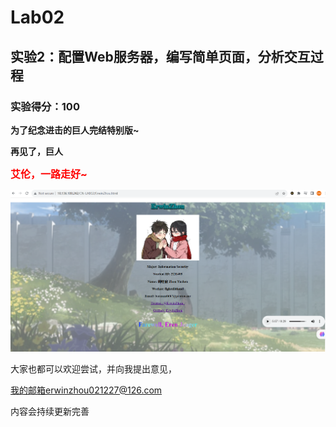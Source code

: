 # Lab02

## 实验2：配置Web服务器，编写简单页面，分析交互过程

### 实验得分：100

**为了纪念进击的巨人完结特别版~**

**再见了，巨人**

**<font size=3, color="red">艾伦，一路走好~</font>**

![image-20231101164644701](img/image-20231101164644701.png)

大家也都可以欢迎尝试，并向我提出意见，

我的邮箱erwinzhou021227@126.com

内容会持续更新完善